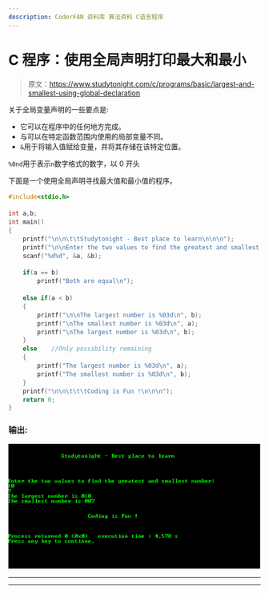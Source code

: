 ```yaml
---
description: CoderFAN 资料库 算法资料 C语言程序
---
```


# C 程序：使用全局声明打印最大和最小

> 原文：<https://www.studytonight.com/c/programs/basic/largest-and-smallest-using-global-declaration>

关于全局变量声明的一些要点是:

*   它可以在程序中的任何地方完成。
*   与可以在特定函数范围内使用的局部变量不同。
*   `&`用于将输入值赋给变量，并将其存储在该特定位置。

`%0nd`用于表示`n`数字格式的数字，以 0 开头

下面是一个使用全局声明寻找最大值和最小值的程序。

```cpp
#include<stdio.h>

int a,b;
int main()
{
    printf("\n\n\t\tStudytonight - Best place to learn\n\n\n");
    printf("\n\nEnter the two values to find the greatest and smallest number: \n");
    scanf("%d%d", &a, &b);

    if(a == b)
        printf("Both are equal\n");

    else if(a < b)
    {
        printf("\n\nThe largest number is %03d\n", b);
        printf("\nThe smallest number is %03d\n", a);
        printf("\nThe largest number is %03d\n", b);
    }
    else    //Only possibility remaining
    {
        printf("The largest number is %03d\n", a);
        printf("The smallest number is %03d\n", b);
    }
    printf("\n\n\t\t\tCoding is Fun !\n\n\n");
    return 0;
}
```

### 输出:

![Largest and Smallest using Global Declaration](img/7d1fdbff45abe0a636e08a9f81815200.png)

* * *

* * *